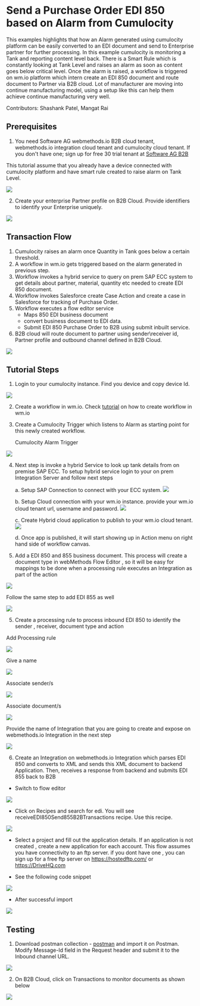 # Send a Purchase Order EDI 850 based on Alarm from Cumulocity

This examples highlights that how an Alarm generated using cumulocity platform can be easily converted to an EDI document and send to Enterprise partner for further processing. In this example cumulocity is monitoring a Tank and reporting content level back. There is a Smart Rule which is constantly looking at Tank Level and raises an alarm as soon as content goes below critical level. Once the alarm is raised, a workflow is triggered on wm.io platform which intern create an EDI 850 document and route document to Partner via B2B cloud. Lot of manufacturer are moving into continue manufacturing model, using a setup like this can help them achieve continue manufacturing very well.

Contributors: Shashank Patel, Mangat Rai


## Prerequisites
1. You need Software AG webmethods.io B2B cloud tenant, webmethods.io integration cloud tenant and cumulocity cloud tenant. If you don't have one; sign up for free 30 trial tenant at [Software AG B2B](https://signup.softwareag.cloud/#/?product=b2b)

This tutorial assume that you already have a device connected with cumulocity platform and have smart rule created to raise alarm on Tank Level.

![](images/B2BLandingPage.png)

2. Create your enterprise Partner profile on B2B Cloud. Provide identifiers to identify your Enterprise uniquely.

![](images/MyEnterprise.png)

## Transaction Flow
1. Cumulocity raises an alarm once Quantity in Tank goes below a certain threshold.
2. A workflow in wm.io gets triggered based on the alarm generated in previous step.
3. Workflow invokes a hybrid service to query on prem SAP ECC system to get details about partner, material, quantity etc needed to create EDI 850 document.
4. Workflow invokes Salesforce create Case Action and create a case in Salesforce for tracking of Purchase Order.
5. Workflow executes a flow editor service
	- Maps 850 EDI business document
	- convert business document to EDI data.
	- Submit EDI 850 Purchase Order to B2B using submit inbuilt service. 
6. B2B cloud will route document to partner using sender\receiver id, Partner profile and outbound channel defined in B2B Cloud.

![](images/FlowDiagram.png)


## Tutorial Steps
1. Login to your cumulocity instance. Find you device and copy device Id.

![](images/cumulocity_device.png)

2. Create a workflow in wm.io. Check [tutorial](https://github.com/SoftwareAG/webmethodsio-examples) on how to create workflow in wm.io

3. Create a Cumulocity Trigger which listens to Alarm as starting point for this newly created workflow.

	Cumulocity Alarm Trigger
	
![](images/cumulocity_alarm.png)

4. Next step is invoke a hybrid Service to look up tank details from on premise SAP ECC. To setup hybrid service login to your on prem Integration Server and follow next steps
	
	a. Setup SAP Connection to connect with your ECC system.
	![](images/onPrem_SAPConnection.png)
	
	b. Setup Cloud connection with your wm.io instance. provide your wm.io cloud tenant url, username and password.
	![](images/onPrem_hybrid.png)
	
	c. Create Hybrid cloud application to publish to your wm.io cloud tenant.
	![](images/onPrem_hybridApps.png)
	
	d. Once app is published, it will start showing up in Action menu on right hand side of workflow canvas.

4. Add a EDI 850 and 855 business document. This process will create a document type in webMethods Flow Editor , so it will be easy for mappings to be done when a processing rule executes an Integration as part of the action

![](images/addbusinessdocument.png)

Follow the same step to add EDI 855 as well

![](images/addEDI850.png)


5. Create a processing rule to process inbound EDI 850 to identify the sender , receiver, document type and action

Add Processing rule

![](images/processingRule.png)

Give a name

![](images/addProcessingrule1.png)

Associate sender/s

![](images/addProcessingrule2.png)

Associate document/s

![](images/addProcessingrule3.png)

Provide the name of Integration that you are going to create and expose on webmethods.io Integration in the next step

![](images/addProcessingrule4.png)


6. Create an Integration on webmethods.io Integration which parses EDI 850 and converts to XML and sends this XML document to backend Application. Then, receives a response from backend and submits EDI 855 back to B2B

- Switch to flow editor

![](images/FlowEditor.png)

- Click on Recipes and search for edi. You will see receiveEDI850Send855B2BTransactions recipe. Use this recipe.

![](images/recipe_edi.png)

- Select a project and fill out the application details. If an application is not created , create a new application for each account. This flow assumes you have connectivity to an ftp server. if you dont have one , you can sign up for a free ftp server on https://hostedftp.com/ or https://DriveHQ.com

- See the following code snippet

![](images/recipe.png)

- After successful import

![](images/receiveEDI850Integration.png)

## Testing

1. Download postman collection - [postman](B2B%20wm.io.postman_collection.json) and import it on Postman. Modify Message-Id field in the Request header and submit it to the Inbound channel URL.

![](images/postman.png)

2. On B2B Cloud, click on Transactions to monitor documents as shown below

![](images/b2btransactions.png)